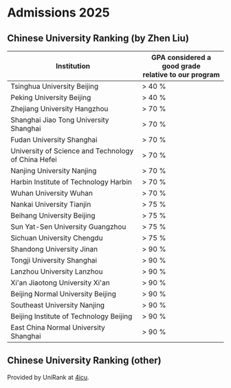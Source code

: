# Admissions 2025

## Chinese University Ranking (by Zhen Liu)
| Institution | GPA considered a good grade <br> relative to our program |
| ---------------- | -------------- |
| Tsinghua University Beijing	| > 40 % |
| Peking University Beijing	| > 40 % |
| Zhejiang University Hangzhou	| > 70 % |
| Shanghai Jiao Tong University Shanghai	| > 70 % |
| Fudan University Shanghai	| > 70 % |
| University of Science and Technology of China Hefei	| > 70 % |
| Nanjing University Nanjing	| > 70 % |
| Harbin Institute of Technology Harbin	| > 70 % |
| Wuhan University Wuhan	| > 70 % |
| Nankai University Tianjin	| > 75 % |
| Beihang University Beijing	| > 75 % |
| Sun Yat-Sen University Guangzhou	| > 75 % |
| Sichuan University Chengdu	| > 75 % |
| Shandong University Jinan	| > 90 % |
| Tongji University Shanghai	| > 90 % |
| Lanzhou University Lanzhou	| > 90 % |
| Xi'an Jiaotong University Xi'an	| > 90 % |
| Beijing Normal University Beijing	| > 90 % |
| Southeast University Nanjing	| > 90 % |
| Beijing Institute of Technology Beijing	| > 90 % |
| East China Normal University Shanghai	| > 90 % |

## Chinese University Ranking (other)
Provided by UniRank at [4icu](https://www.4icu.org/cn/ "UniRank by 4icu").
